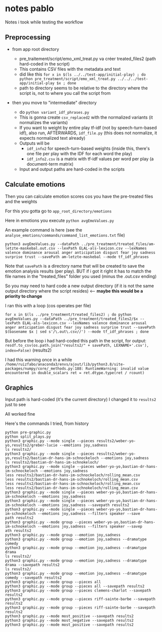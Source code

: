 # notes pablo

Notes i took while testing the workflow

## Preprocessing

 - from app root directory
	- pre_traitement/script/emo_xml_treat.py va créer treated_files2 (path hard-coded in the script)
	- This contains CSV files with the metadata and text
	- did like this `for x in $(ls ../../test-app/initial-play) ; do python pre_treatment/script/emo_xml_treat.py ../../../test-app/initial-play $x ; done`
	- path to directory seems to be relative to the directory where the script is, not to where you call the script from

 - then you move to "intermediate" directory 
	- do `python variant_idf_phrases.py` 
	- This is gonna create `csv_replaced2` with the normalized variants (it normalizes the variants)
	- If you want to weight by entire play tf-idf (not by speech-turn-based idf), also run, AFTERWARDS, `idf_file.py` (this does not normalize, it expects normalized text already)
	- Outputs will be
		- `idf_info2` for speech-turn-based weights (inside this, there's one file per play with the IDF for each word the play)
		- `idf_info2.csv` is a matrix with tf-idf values per word per play (a document-term matrix)
	- Input and output paths are hard-coded in the scripts

## Calculate emotions

Then you can calculate emotion scores cos you have the pre-treated files and the weights

For this you gotta go to `app_root_directory/emotions`

Here in emotions you execute `python avgEmoValues.py`

An example command is here (see the `analyse_emotions/commands/command_list_emotions.txt` file)

```shell
python3 avgEmoValues.py --dataPath ../pre_treatment/treated_files/am-letzte-maskebal.out.csv --lexPath ELAL-als-lexicon.csv --lexNames valence dominance arousal anger anticipation disgust fear joy sadness surprise trust --savePath am-letzte-maskebal --mode tf_idf_phrases
```

Note that `savePath` is a directory name that will be created to save the emotion analysis results (per play). BUT if i got it right it has to match the file names in the "treated_files" folder you used (minus the .out.csv ending)

So you may need to hard code a new output directory (if it is not the same output directory where the script resides) <-- **maybe this would be a priority to change**

I ran this with a loop (cos operates per file) 

```shell
for x in $(ls ../pre_treatment/treated_files2) ; do python avgEmoValues.py --dataPath ../pre_treatment/treated_files2/$x --lexPath ELAL-als-lexicon.csv --lexNames valence dominance arousal anger anticipation disgust fear joy sadness surprise trust --savePath $(basename $x | sed s'/\.out\.csv//') --mode tf_idf_phrases ; done
```

But before the loop i had hard-coded this path in the script, for output: `resdf.to_csv(os.path.join("results2/" + savePath, LEXNAME+'.csv'), index=False)` (results2)

I had this warning once in a while `/home/ruizfabo/anaconda3/envs/ajout/lib/python3.8/site-packages/numpy/core/_methods.py:188: RuntimeWarning: invalid value encountered in double_scalars
  ret = ret.dtype.type(ret / rcount)`


## Graphics

Input path is hard-coded (it's the current directory)
I changed it to `results2` just to see

All worked fine

Here's the commands I tried, from history

```
python pre-graphic.py 
python split_plays.py 
python3 graphic.py --mode single --pieces results2/weber-yo-yo,results2/greber-lucie --emotions joy,sadness
ls results2/
python3 graphic.py --mode single --pieces results2/weber-yo-yo,results2/bastian-dr-hans-im-schnockeloch --emotions joy,sadness
ls results2/bastian-dr-hans-im-schnokeloch/
python3 graphic.py --mode single --pieces weber-yo-yo,bastian-dr-hans-im-schnockeloch --emotions joy,sadness
less results2/bastian-dr-hans-im-schnockeloch/rolling_mean.csv
less results2/bastian-dr-hans-im-schnokeloch/rolling_mean.csv
less results2/bastian-dr-hans-im-schnockeloch/rolling_mean.csv
less results2/bastian-dr-hans-im-schnokeloch/rolling_mean.csv
python3 graphic.py --mode single --pieces weber-yo-yo,bastian-dr-hans-im-schnokeloch --emotions joy,sadness
python3 graphic.py --mode single --pieces weber-yo-yo,bastian-dr-hans-im-schnokeloch --emotions joy,sadness --savepath results2
python3 graphic.py --mode single --pieces weber-yo-yo,bastian-dr-hans-im-schnokeloch --emotions joy,sadness --filters speaker --save
path results2
python3 graphic.py --mode group --pieces weber-yo-yo,bastian-dr-hans-im-schnokeloch --emotions joy,sadness --filters speaker --savep
ath results2
python3 graphic.py --mode group --emotion joy,sadness
python3 graphic.py --mode group --emotion joy,sadness --dramatype comedy
python3 graphic.py --mode group --emotion joy,sadness --dramatype drama
ls results2/
python3 graphic.py --mode group --emotion joy,sadness --dramatype drama --savepath results2
ls results2/
python3 graphic.py --mode group --emotion joy,sadness --dramatype comedy --savepath results2
python3 graphic.py --mode group --pieces all
python3 graphic.py --mode group --pieces all --savepath results2
python3 graphic.py --mode group --pieces clemens-charlot --savepath results2
python3 graphic.py --mode group --pieces riff-sainte-barbe --savepath results2
python3 graphic.py --mode group --pieces riff-sainte-barbe --savepath results2
python3 graphic.py --mode most_positive --savepath results2
python3 graphic.py --mode most_negative --savepath results2
python3 graphic.py --mode most_positive --savepath results2

```